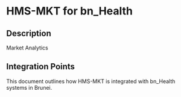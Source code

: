 # HMS-MKT for bn_Health

## Description

Market Analytics

## Integration Points

This document outlines how HMS-MKT is integrated with bn_Health systems in Brunei.
